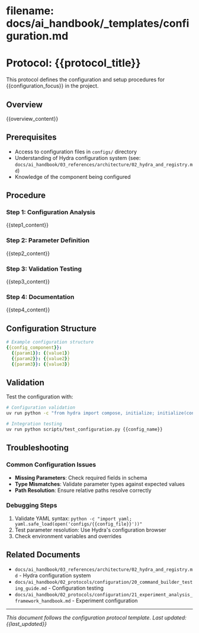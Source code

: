 # **filename: docs/ai_handbook/_templates/configuration.md**
<!-- ai_cue:priority=medium -->
<!-- ai_cue:use_when=configuration,setup,deployment -->

# **Protocol: {{protocol_title}}**

This protocol defines the configuration and setup procedures for {{configuration_focus}} in the project.

## **Overview**

{{overview_content}}

## **Prerequisites**

- Access to configuration files in `configs/` directory
- Understanding of Hydra configuration system (see: `docs/ai_handbook/03_references/architecture/02_hydra_and_registry.md`)
- Knowledge of the component being configured

## **Procedure**

### **Step 1: Configuration Analysis**
{{step1_content}}

### **Step 2: Parameter Definition**
{{step2_content}}

### **Step 3: Validation Testing**
{{step3_content}}

### **Step 4: Documentation**
{{step4_content}}

## **Configuration Structure**

```yaml
# Example configuration structure
{{config_component}}:
  {{param1}}: {{value1}}
  {{param2}}: {{value2}}
  {{param3}}: {{value3}}
```

## **Validation**

Test the configuration with:

```bash
# Configuration validation
uv run python -c "from hydra import compose, initialize; initialize(config_path='configs'); cfg = compose(config_name='{{config_name}}'); print('Configuration valid')"

# Integration testing
uv run python scripts/test_configuration.py {{config_name}}
```

## **Troubleshooting**

### **Common Configuration Issues**
- **Missing Parameters**: Check required fields in schema
- **Type Mismatches**: Validate parameter types against expected values
- **Path Resolution**: Ensure relative paths resolve correctly

### **Debugging Steps**
1. Validate YAML syntax: `python -c "import yaml; yaml.safe_load(open('configs/{{config_file}}'))"`
2. Test parameter resolution: Use Hydra's configuration browser
3. Check environment variables and overrides

## **Related Documents**

- `docs/ai_handbook/03_references/architecture/02_hydra_and_registry.md` - Hydra configuration system
- `docs/ai_handbook/02_protocols/configuration/20_command_builder_testing_guide.md` - Configuration testing
- `docs/ai_handbook/02_protocols/configuration/21_experiment_analysis_framework_handbook.md` - Experiment configuration

---

*This document follows the configuration protocol template. Last updated: {{last_updated}}*
